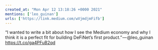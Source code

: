 ```yaml
---
created_at: "Mon Apr 12 13:18:26 +0000 2021"
mentions: ['leo_guinan']
urls: ['https://link.medium.com/wVjmdjmFifb']
---
```


“I wanted to write a bit about how I see the Medium economy and why I think it is a perfect fit for building DeFiNet’s first product.” — @leo_guinan https://t.co/ga4PFuB2qd